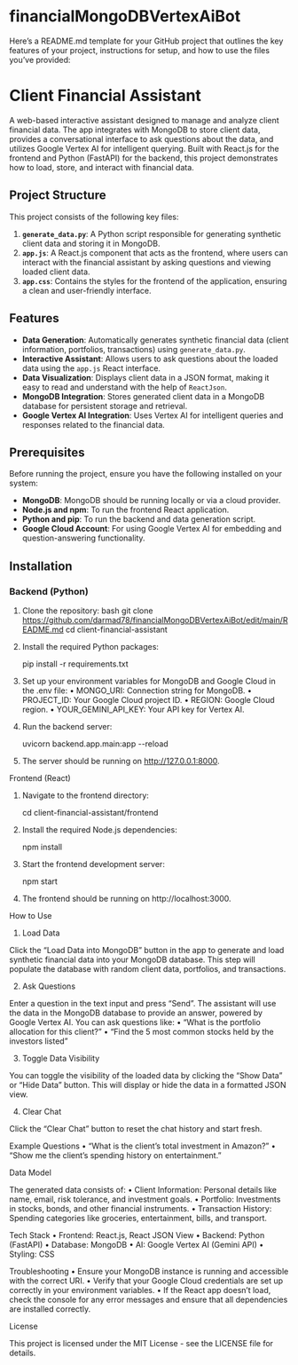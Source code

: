# financialMongoDBVertexAiBot
Here’s a README.md template for your GitHub project that outlines the key features of your project, instructions for setup, and how to use the files you’ve provided:

# Client Financial Assistant

A web-based interactive assistant designed to manage and analyze client financial data. The app integrates with MongoDB to store client data, provides a conversational interface to ask questions about the data, and utilizes Google Vertex AI for intelligent querying. Built with React.js for the frontend and Python (FastAPI) for the backend, this project demonstrates how to load, store, and interact with financial data.

## Project Structure

This project consists of the following key files:

1. **`generate_data.py`**: A Python script responsible for generating synthetic client data and storing it in MongoDB.
2. **`app.js`**: A React.js component that acts as the frontend, where users can interact with the financial assistant by asking questions and viewing loaded client data.
3. **`app.css`**: Contains the styles for the frontend of the application, ensuring a clean and user-friendly interface.

## Features

- **Data Generation**: Automatically generates synthetic financial data (client information, portfolios, transactions) using `generate_data.py`.
- **Interactive Assistant**: Allows users to ask questions about the loaded data using the `app.js` React interface.
- **Data Visualization**: Displays client data in a JSON format, making it easy to read and understand with the help of `ReactJson`.
- **MongoDB Integration**: Stores generated client data in a MongoDB database for persistent storage and retrieval.
- **Google Vertex AI Integration**: Uses Vertex AI for intelligent queries and responses related to the financial data.

## Prerequisites

Before running the project, ensure you have the following installed on your system:

- **MongoDB**: MongoDB should be running locally or via a cloud provider.
- **Node.js and npm**: To run the frontend React application.
- **Python and pip**: To run the backend and data generation script.
- **Google Cloud Account**: For using Google Vertex AI for embedding and question-answering functionality.

## Installation

### Backend (Python)

1. Clone the repository:
   bash
   git clone  https://github.com/darmad78/financialMongoDBVertexAiBot/edit/main/README.md
   cd client-financial-assistant

2.	Install the required Python packages:

	pip install -r requirements.txt


3.	Set up your environment variables for MongoDB and Google Cloud in the .env file:
	• MONGO_URI: Connection string for MongoDB.
	• PROJECT_ID: Your Google Cloud project ID.
	• REGION: Google Cloud region.
	• YOUR_GEMINI_API_KEY: Your API key for Vertex AI.

4.	Run the backend server:

	uvicorn backend.app.main:app --reload                               

5.	The server should be running on http://127.0.0.1:8000.

	
 Frontend (React)

1.	Navigate to the frontend directory:

	cd client-financial-assistant/frontend


2.	Install the required Node.js dependencies:

	npm install


3.	Start the frontend development server:

	npm start


4.	The frontend should be running on http://localhost:3000.

How to Use

1. Load Data

Click the “Load Data into MongoDB” button in the app to generate and load synthetic financial data into your MongoDB database. This step will populate the database with random client data, portfolios, and transactions.

2. Ask Questions

Enter a question in the text input and press “Send”. The assistant will use the data in the MongoDB database to provide an answer, powered by Google Vertex AI. You can ask questions like:
	•	“What is the portfolio allocation for this client?”
	•	“Find the 5 most common stocks held by the investors listed”

3. Toggle Data Visibility

You can toggle the visibility of the loaded data by clicking the “Show Data” or “Hide Data” button. This will display or hide the data in a formatted JSON view.

4. Clear Chat

Click the “Clear Chat” button to reset the chat history and start fresh.

Example Questions
	•	“What is the client’s total investment in Amazon?”
	•	“Show me the client’s spending history on entertainment.”

Data Model

The generated data consists of:
	•	Client Information: Personal details like name, email, risk tolerance, and investment goals.
	•	Portfolio: Investments in stocks, bonds, and other financial instruments.
	•	Transaction History: Spending categories like groceries, entertainment, bills, and transport.

Tech Stack
	•	Frontend: React.js, React JSON View
	•	Backend: Python (FastAPI)
	•	Database: MongoDB
	•	AI: Google Vertex AI (Gemini API)
	•	Styling: CSS

Troubleshooting
	•	Ensure your MongoDB instance is running and accessible with the correct URI.
	•	Verify that your Google Cloud credentials are set up correctly in your environment variables.
	•	If the React app doesn’t load, check the console for any error messages and ensure that all dependencies are installed correctly.

License

This project is licensed under the MIT License - see the LICENSE file for details.
